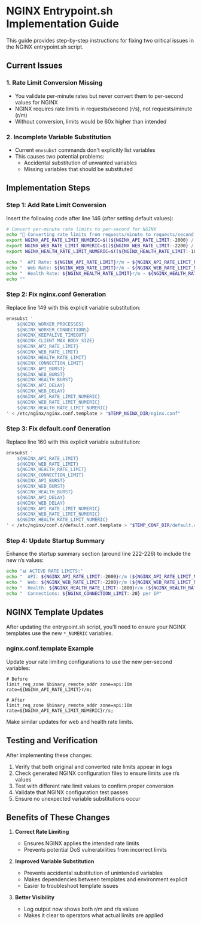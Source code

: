 # NGINX Entrypoint.sh Implementation Guide

This guide provides step-by-step instructions for fixing two critical issues in the NGINX entrypoint.sh script.

## Current Issues

### 1. Rate Limit Conversion Missing
- You validate per-minute rates but never convert them to per-second values for NGINX
- NGINX requires rate limits in requests/second (r/s), not requests/minute (r/m)
- Without conversion, limits would be 60x higher than intended

### 2. Incomplete Variable Substitution
- Current `envsubst` commands don't explicitly list variables
- This causes two potential problems:
  - Accidental substitution of unwanted variables
  - Missing variables that should be substituted

## Implementation Steps

### Step 1: Add Rate Limit Conversion
Insert the following code after line 146 (after setting default values):

```bash
# Convert per-minute rate limits to per-second for NGINX
echo "🔄 Converting rate limits from requests/minute to requests/second..."
export NGINX_API_RATE_LIMIT_NUMERIC=$((${NGINX_API_RATE_LIMIT:-2000} / 60))
export NGINX_WEB_RATE_LIMIT_NUMERIC=$((${NGINX_WEB_RATE_LIMIT:-2200} / 60))
export NGINX_HEALTH_RATE_LIMIT_NUMERIC=$((${NGINX_HEALTH_RATE_LIMIT:-1800} / 60))

echo "  API Rate: ${NGINX_API_RATE_LIMIT}r/m → ${NGINX_API_RATE_LIMIT_NUMERIC}r/s"
echo "  Web Rate: ${NGINX_WEB_RATE_LIMIT}r/m → ${NGINX_WEB_RATE_LIMIT_NUMERIC}r/s"
echo "  Health Rate: ${NGINX_HEALTH_RATE_LIMIT}r/m → ${NGINX_HEALTH_RATE_LIMIT_NUMERIC}r/s"
echo ""
```

### Step 2: Fix nginx.conf Generation
Replace line 149 with this explicit variable substitution:

```bash
envsubst '
    ${NGINX_WORKER_PROCESSES}
    ${NGINX_WORKER_CONNECTIONS}
    ${NGINX_KEEPALIVE_TIMEOUT}
    ${NGINX_CLIENT_MAX_BODY_SIZE}
    ${NGINX_API_RATE_LIMIT}
    ${NGINX_WEB_RATE_LIMIT}
    ${NGINX_HEALTH_RATE_LIMIT}
    ${NGINX_CONNECTION_LIMIT}
    ${NGINX_API_BURST}
    ${NGINX_WEB_BURST}
    ${NGINX_HEALTH_BURST}
    ${NGINX_API_DELAY}
    ${NGINX_WEB_DELAY}
    ${NGINX_API_RATE_LIMIT_NUMERIC}
    ${NGINX_WEB_RATE_LIMIT_NUMERIC}
    ${NGINX_HEALTH_RATE_LIMIT_NUMERIC}
' < /etc/nginx/nginx.conf.template > "$TEMP_NGINX_DIR/nginx.conf"
```

### Step 3: Fix default.conf Generation
Replace line 160 with this explicit variable substitution:

```bash
envsubst '
    ${NGINX_API_RATE_LIMIT}
    ${NGINX_WEB_RATE_LIMIT}
    ${NGINX_HEALTH_RATE_LIMIT}
    ${NGINX_CONNECTION_LIMIT}
    ${NGINX_API_BURST}
    ${NGINX_WEB_BURST}
    ${NGINX_HEALTH_BURST}
    ${NGINX_API_DELAY}
    ${NGINX_WEB_DELAY}
    ${NGINX_API_RATE_LIMIT_NUMERIC}
    ${NGINX_WEB_RATE_LIMIT_NUMERIC}
    ${NGINX_HEALTH_RATE_LIMIT_NUMERIC}
' < /etc/nginx/conf.d/default.conf.template > "$TEMP_CONF_DIR/default.conf"
```

### Step 4: Update Startup Summary
Enhance the startup summary section (around line 222-226) to include the new r/s values:

```bash
echo "📊 ACTIVE RATE LIMITS:"
echo "  API: ${NGINX_API_RATE_LIMIT:-2000}r/m (${NGINX_API_RATE_LIMIT_NUMERIC}r/s, burst: ${NGINX_API_BURST:-10}, delay: ${NGINX_API_DELAY:-5})"
echo "  Web: ${NGINX_WEB_RATE_LIMIT:-2200}r/m (${NGINX_WEB_RATE_LIMIT_NUMERIC}r/s, burst: ${NGINX_WEB_BURST:-20}, delay: ${NGINX_WEB_DELAY:-10})"
echo "  Health: ${NGINX_HEALTH_RATE_LIMIT:-1800}r/m (${NGINX_HEALTH_RATE_LIMIT_NUMERIC}r/s, burst: ${NGINX_HEALTH_BURST:-10})"
echo "  Connections: ${NGINX_CONNECTION_LIMIT:-20} per IP"
```

## NGINX Template Updates

After updating the entrypoint.sh script, you'll need to ensure your NGINX templates use the new `*_NUMERIC` variables.

### nginx.conf.template Example
Update your rate limiting configurations to use the new per-second variables:

```nginx
# Before
limit_req_zone $binary_remote_addr zone=api:10m rate=${NGINX_API_RATE_LIMIT}r/m;

# After
limit_req_zone $binary_remote_addr zone=api:10m rate=${NGINX_API_RATE_LIMIT_NUMERIC}r/s;
```

Make similar updates for web and health rate limits.

## Testing and Verification

After implementing these changes:

1. Verify that both original and converted rate limits appear in logs
2. Check generated NGINX configuration files to ensure limits use r/s values
3. Test with different rate limit values to confirm proper conversion
4. Validate that NGINX configuration test passes
5. Ensure no unexpected variable substitutions occur

## Benefits of These Changes

1. **Correct Rate Limiting**
   - Ensures NGINX applies the intended rate limits
   - Prevents potential DoS vulnerabilities from incorrect limits

2. **Improved Variable Substitution**
   - Prevents accidental substitution of unintended variables
   - Makes dependencies between templates and environment explicit
   - Easier to troubleshoot template issues

3. **Better Visibility**
   - Log output now shows both r/m and r/s values
   - Makes it clear to operators what actual limits are applied